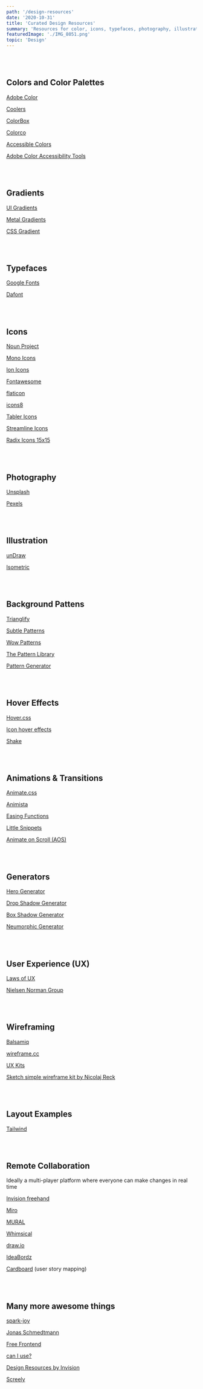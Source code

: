 ```yaml
---
path: '/design-resources'
date: '2020-10-31'
title: 'Curated Design Resources'
summary: 'Resources for color, icons, typefaces, photography, illustration, hover effects, animations, css generators, wireframing, and much more.'
featuredImage: './IMG_8051.png'
topic: 'Design'
---
```


<br >

<br >

## Colors and Color Palettes

[Adobe Color](https://color.adobe.com/)

[Coolers](https://coolors.co)

[ColorBox](http://www.colorbox.io)

[Colorco](https://colourco.de)

[Accessible Colors](https://accessible-colors.com)

[Adobe Color Accessibility Tools](https://color.adobe.com/create/color-accessibility)

<br >

<br >

## Gradients

[UI Gradients](https://uigradients.com/#Influenza)

[Metal Gradients](https://www.eggradients.com/category/metal-gradient)

[CSS Gradient](https://cssgradient.io)

<br >

<br >

## Typefaces

[Google Fonts](https://fonts.google.com)

[Dafont](https://www.dafont.com)

<br >

<br >

## Icons

[Noun Project](https://thenounproject.com/)

[Mono Icons](https://icons.mono.company/)

[Ion Icons](https://ionicons.com)

[Fontawesome](http://fontawesome.io/)

[flaticon](https://www.flaticon.com)

[icons8](https://icons8.com/icons/set/cat)

[Tabler Icons](https://github.com/tabler/tabler-icons)

[Streamline Icons](https://streamlineicons.com)

[Radix Icons 15x15](https://icons.modulz.app)

<br >

<br >

## Photography

[Unsplash](https://unsplash.com)

[Pexels](https://www.pexels.com)

<br >

<br >

## Illustration

[unDraw](https://undraw.co)

[Isometric](https://isometric.online)

<br >

<br >

## Background Pattens

[Trianglify](https://trianglify.io)

[Subtle Patterns](https://www.toptal.com/designers/subtlepatterns/)

[Wow Patterns](https://www.wowpatterns.com)

[The Pattern Library](http://thepatternlibrary.com)

[Pattern Generator](https://patterncooler.com/)

<br >

<br >

## Hover Effects

[Hover.css](http://ianlunn.github.io/Hover/)

[Icon hover effects](https://tympanus.net/Development/IconHoverEffects/)

[Shake](https://elrumordelaluz.github.io/csshake/)

<br >

<br >

## Animations & Transitions

[Animate.css](https://animate.style/)

[Animista](https://animista.net/play/basic)

[Easing Functions](https://easings.net/)

[Little Snippets](https://www.littlesnippets.net)

[Animate on Scroll (AOS)](https://michalsnik.github.io/aos/)

<br >

<br >

## Generators

[Hero Generator](https://hero-generator.netlify.app)

[Drop Shadow Generator](https://www.cssmatic.com/box-shadow)

[Box Shadow Generator](https://cssgenerator.org/box-shadow-css-generator.html)

[Neumorphic Generator](https://neumorphism.io/#55b9f3)

<br >

<br >

## User Experience (UX)

[Laws of UX](https://lawsofux.com/)

[Nielsen Norman Group](https://www.nngroup.com)

<br >

<br >

## Wireframing

[Balsamiq](https://balsamiq.com/)

[wireframe.cc](https://wireframe.cc)

[UX Kits](https://uxkits.com)

[Sketch simple wireframe kit by Nicolaj Reck](https://www.sketchappsources.com/free-source/2749-simple-wireframe-kit-sketch-freebie-resource.html)

<br >

<br >

## Layout Examples

[Tailwind](https://tailwindui.com/components#product-application-ui)

<br >

<br >

## Remote Collaboration

Ideally a multi-player platform where everyone can make changes in real time

[Invision freehand](https://www.invisionapp.com/feature/freehand)

[Miro](https://miro.com)

[MURAL](https://www.mural.co)

[Whimsical](https://whimsical.com)

[draw.io](https://app.diagrams.net)

[IdeaBordz](https://ideaboardz.com)

[Cardboard](https://cardboardit.com) (user story mapping)

<br >

<br >

## Many more awesome things

[spark-joy](https://github.com/sw-yx/spark-joy)

[Jonas Schmedtmann](http://www.codingheroes.io/resources/)

[Free Frontend](https://freefrontend.com/css-code-examples/)

[can I use?](https://caniuse.com)

[Design Resources by Invision](https://www.invisionapp.com/inside-design/design-resources/)

[Screely](https://www.screely.com/)
